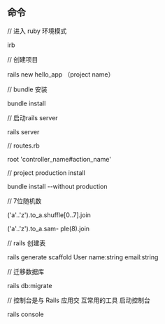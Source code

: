 ## 命令

// 进入 ruby 环境模式

irb

// 创建项目

rails new hello_app （project name）

// bundle 安装

bundle install

// 启动rails server

rails server

// routes.rb

root 'controller_name#action_name'

// project production install 

bundle install --without production 

// 7位随机数

('a'..'z').to_a.shuffle[0..7].join

('a'..'z').to_a.sam- ple(8).join 

// rails 创建表

rails generate scaffold User name:string email:string 

// 迁移数据库

rails db:migrate

// 控制台是与 Rails 应用交 互常用的工具  启动控制台 

rails console 